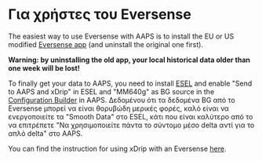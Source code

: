 # Για χρήστες του Eversense

The easiest way to use Eversense with AAPS is to install the EU or US modified [Eversense app](https://cr4ck3d3v3r53n53.club/) (and uninstall the original one first).

**Warning: by uninstalling the old app, your local historical data older than one week will be lost!**

To finally get your data to AAPS, you need to install [ESEL](https://github.com/BernhardRo/Esel/releases) and enable "Send to AAPS and xDrip" in ESEL and "MM640g" as BG source in the [Configuration Builder](../Configuration/Config-Builder.md) in AAPS. Δεδομένου ότι τα δεδομένα BG από το Eversense μπορεί να είναι θορυβώδη μερικές φορές, καλό είναι να ενεργοποιείτε τα "Smooth Data" στο ESEL, κάτι που είναι καλύτερο από το να επιτρέπετε "Να χρησιμοποιείτε πάντα το σύντομο μέσο delta αντί για το απλό delta" στο AAPS.

You can find the instruction for using xDrip with an Eversense [here](https://github.com/BernhardRo/Esel/tree/master/apk).
